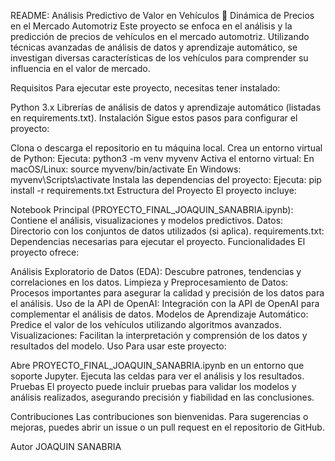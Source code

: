 README: Análisis Predictivo de Valor en Vehículos
🚗 Dinámica de Precios en el Mercado Automotriz
Este proyecto se enfoca en el análisis y la predicción de precios de vehículos en el mercado automotriz. Utilizando técnicas avanzadas de análisis de datos y aprendizaje automático, se investigan diversas características de los vehículos para comprender su influencia en el valor de mercado.

Requisitos
Para ejecutar este proyecto, necesitas tener instalado:

Python 3.x
Librerías de análisis de datos y aprendizaje automático (listadas en requirements.txt).
Instalación
Sigue estos pasos para configurar el proyecto:

Clona o descarga el repositorio en tu máquina local.
Crea un entorno virtual de Python:
Ejecuta: python3 -m venv myvenv
Activa el entorno virtual:
En macOS/Linux: source myvenv/bin/activate
En Windows: myvenv\Scripts\activate
Instala las dependencias del proyecto:
Ejecuta: pip install -r requirements.txt
Estructura del Proyecto
El proyecto incluye:

Notebook Principal (PROYECTO_FINAL_JOAQUIN_SANABRIA.ipynb): Contiene el análisis, visualizaciones y modelos predictivos.
Datos: Directorio con los conjuntos de datos utilizados (si aplica).
requirements.txt: Dependencias necesarias para ejecutar el proyecto.
Funcionalidades
El proyecto ofrece:

Análisis Exploratorio de Datos (EDA): Descubre patrones, tendencias y correlaciones en los datos.
Limpieza y Preprocesamiento de Datos: Procesos importantes para asegurar la calidad y precisión de los datos para el análisis.
Uso de la API de OpenAI: Integración con la API de OpenAI para complementar el análisis de datos.
Modelos de Aprendizaje Automático: Predice el valor de los vehículos utilizando algoritmos avanzados.
Visualizaciones: Facilitan la interpretación y comprensión de los datos y resultados del modelo.
Uso
Para usar este proyecto:

Abre PROYECTO_FINAL_JOAQUIN_SANABRIA.ipynb en un entorno que soporte Jupyter.
Ejecuta las celdas para ver el análisis y los resultados.
Pruebas
El proyecto puede incluir pruebas para validar los modelos y análisis realizados, asegurando precisión y fiabilidad en las conclusiones.

Contribuciones
Las contribuciones son bienvenidas. Para sugerencias o mejoras, puedes abrir un issue o un pull request en el repositorio de GitHub.

Autor
JOAQUIN SANABRIA
